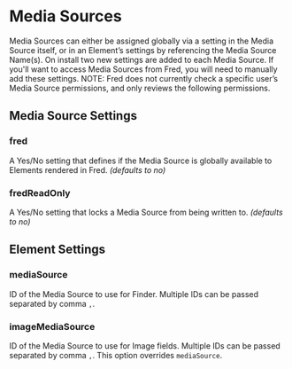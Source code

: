 # Media Sources

Media Sources can either be assigned globally via a setting in the Media Source itself, or in an Element’s settings by referencing the Media Source Name(s). On install two new settings are added to each Media Source. If you'll want to access Media Sources from Fred, you will need to manually add these settings. NOTE: Fred does not currently check a specific user’s Media Source permissions, and only reviews the following permissions.

## Media Source Settings

### fred

A Yes/No setting that defines if the Media Source is globally available to Elements rendered in Fred. _(defaults to no)_
### fredReadOnly

A Yes/No setting that locks a Media Source from being written to. _(defaults to no)_

## Element Settings

### mediaSource

ID of the Media Source to use for Finder. Multiple IDs can be passed separated by comma `,`.

### imageMediaSource

ID of the Media Source to use for Image fields. Multiple IDs can be passed separated by comma `,`. This option overrides `mediaSource`.
